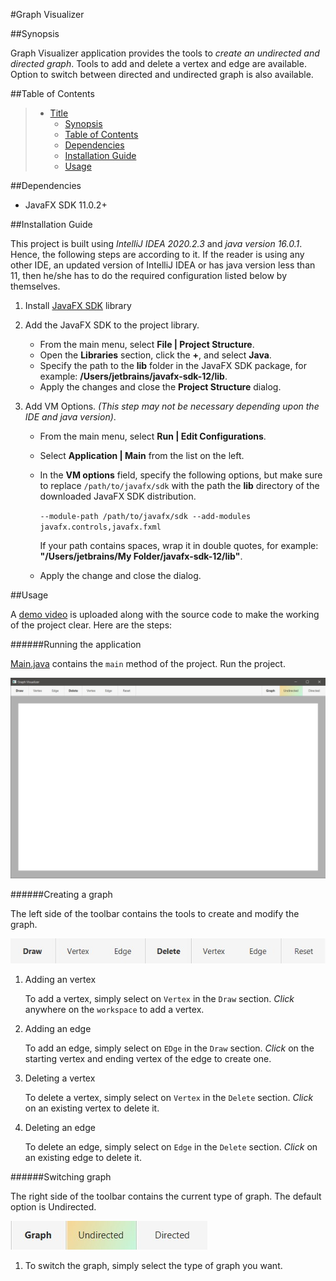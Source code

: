 #Graph Visualizer

##Synopsis

Graph Visualizer application provides the tools to _create an undirected and directed graph_. Tools to add and delete a
vertex and edge are available. Option to switch between directed and undirected graph is also available.

##Table of Contents

> * [Title](#steganography)
>   * [Synopsis](#synopsis)
>   * [Table of Contents](#table-of-contents)
>   * [Dependencies](#dependencies)
>   * [Installation Guide](#installation-guide)
>   * [Usage](#usage)

##Dependencies

- JavaFX SDK 11.0.2+

##Installation Guide

This project is built using *IntelliJ IDEA 2020.2.3* and *java version 16.0.1*. Hence, the following steps are according
to it. If the reader is using any other IDE, an updated version of IntelliJ IDEA or has java version less than 11, then
he/she has to do the required configuration listed below by themselves.

1. Install [JavaFX SDK](https://www.oracle.com/java/technologies/install-javafx-sdk.html) library
2. Add the JavaFX SDK to the project library. 

   * From the main menu, select **File | Project Structure**.   
   * Open the **Libraries** section, click the **+**, and select **Java**.
   * Specify the path to the **lib** folder in the JavaFX SDK package, for example: **/Users/jetbrains/javafx-sdk-12/lib**.
   * Apply the changes and close the **Project Structure** dialog.
   
3. Add VM Options. _(This step may not be necessary depending upon the IDE and java version)_.
    
   * From the main menu, select **Run | Edit Configurations**.
   * Select **Application | Main** from the list on the left.
   * In the **VM options** field, specify the following options, but make sure to replace `/path/to/javafx/sdk` with 
     the path the **lib** directory of the downloaded JavaFX SDK distribution.
     
     `--module-path /path/to/javafx/sdk --add-modules javafx.controls,javafx.fxml`
     
     If your path contains spaces, wrap it in double quotes, for example: **"/Users/jetbrains/My Folder/javafx-sdk-12/lib"**.

   * Apply the change and close the dialog.

##Usage

A [demo video](Demo.mp4) is uploaded along with the source code to make the working of the project clear. Here are the
steps:   

######Running the application

[Main.java](Main.java) contains the `main` method of the project. Run the project.

   ![Main Window](Files/main-window.jpg) 

######Creating a graph

The left side of the toolbar contains the tools to create and modify the graph. 

   ![Toolbar Left](Files/toolbar-left.jpg)

1. Adding an vertex

   To add a vertex, simply select on `Vertex` in the `Draw` section. *Click* anywhere on the `workspace` to add a
   vertex.
   
2. Adding an edge

   To add an edge, simply select on `EDge` in the `Draw` section. *Click* on the starting vertex and ending vertex 
   of the edge to create one.
   
3. Deleting a vertex 

   To delete a vertex, simply select on `Vertex` in the `Delete` section. *Click* on an existing vertex to delete it.
   
4. Deleting an edge

   To delete an edge, simply select on `Edge` in the `Delete` section. *Click* on an existing edge to delete it.

######Switching graph

The right side of the toolbar contains the current type of graph. The default option is Undirected.
   
   ![Toolbar Right](Files/toolbar-right.jpg)
   
1. To switch the graph, simply select the type of graph you want.